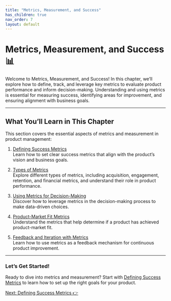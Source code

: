 ```yaml
---
title: "Metrics, Measurement, and Success"
has_children: true
nav_order: 7
layout: default
---
```


# Metrics, Measurement, and Success 📊

Welcome to Metrics, Measurement, and Success! In this chapter, we’ll explore how to define, track, and leverage key metrics to evaluate product performance and inform decision-making. Understanding and using metrics is essential for measuring success, identifying areas for improvement, and ensuring alignment with business goals.

---

## What You’ll Learn in This Chapter

This section covers the essential aspects of metrics and measurement in product management:

1. [Defining Success Metrics](defining-success-metrics)  
   Learn how to set clear success metrics that align with the product’s vision and business goals.

2. [Types of Metrics](types-of-metrics)  
   Explore different types of metrics, including acquisition, engagement, retention, and financial metrics, and understand their role in product performance.

3. [Using Metrics for Decision-Making](using-metrics-for-decision-making)  
   Discover how to leverage metrics in the decision-making process to make data-driven choices.

4. [Product-Market Fit Metrics](product-market-fit-metrics)  
   Understand the metrics that help determine if a product has achieved product-market fit.

5. [Feedback and Iteration with Metrics](feedback-and-iteration-with-metrics)  
   Learn how to use metrics as a feedback mechanism for continuous product improvement.

---

### Let’s Get Started!

Ready to dive into metrics and measurement? Start with [Defining Success Metrics](defining-success-metrics) to learn how to set up the right goals for your product.

<div class="nav-buttons">
    <a href="defining-success-metrics" class="btn btn-primary">Next: Defining Success Metrics 👉</a>
</div>